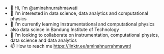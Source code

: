 - 👋 Hi, I’m @aminahnurrahmawati
- 👀 I’m interested in data science, data analytics and computational physics
- 🌱 I’m currently learning Instrumentational and computational physics also data scince in Bandung Institute of Technology
- 💞️ I’m looking to collaborate on instrumentation, computational physics, data science and data analytics
- 📫 How to reach me https://linktr.ee/aminahnurrahmawati

<!---
aminahnurrahmawati/aminahnurrahmawati is a ✨ special ✨ repository because its `README.md` (this file) appears on your GitHub profile.
You can click the Preview link to take a look at your changes.
--->
